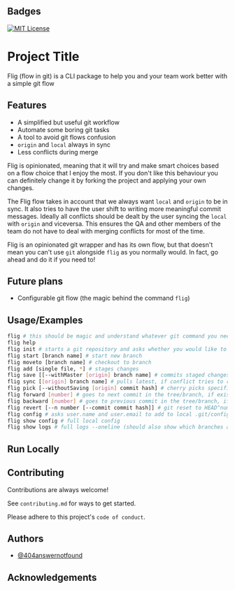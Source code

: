 
## Badges
[![MIT License](https://img.shields.io/badge/License-MIT-green.svg)](https://choosealicense.com/licenses/mit/)

# Project Title

Flig (flow in git) is a CLI package to help you and your team work better with a simple git flow


## Features

- A simplified but useful git workflow
- Automate some boring git tasks
- A tool to avoid git flows confusion
- `origin` and `local` always in sync
- Less conflicts during merge

Flig is opinionated, meaning that it will try and make smart choices based on a flow choice that I enjoy the most. If you don't like this behaviour you can definitely change it
by forking the project and applying your own changes.

The Flig flow takes in account that we always want `local` and `origin` to be in sync. It also tries to have the user shift to writing more meaningful commit messages. Ideally all conflicts should
be dealt by the user syncing the `local` with `origin` and viceversa. This ensures the QA and other members of the team do not have to deal with merging conflicts for most of the time.

Flig is an opinionated git wrapper and has its own flow, but that doesn't mean you can't use `git` alongside `flig` as you normally would. In fact, go ahead and do it if you need to!

## Future plans

- Configurable git flow (the magic behind the command `flig`)

## Usage/Examples

```bash
flig # this should be magic and understand whatever git command you need
flig help
flig init # starts a git repository and asks whether you would like to change default configs like user.name and user.email, false by default
flig start [branch name] # start new branch
flig moveto [branch name] # checkout to branch
flig add [single file, *] # stages changes
flig save [[--withMaster [origin] branch name] # commits staged changes and if --withMaster is true, tries to merge latest master after committing
flig sync [[origin] branch name] # pulls latest, if conflict tries to resolve, pushes. By default checkout master, pull latest, merge master into branch, pull latest from branch, push.
flig pick [--withoutSaving [origin] commit hash] # cherry picks specific commit, if --withoutSaving is active does only add without committing (-n)
flig forward [number] # goes to next commit in the tree/branch, if exists. By default number is 1 unless specified
flig backward [number] # goes to previous commit in the tree/branch, if exists. By default number is 1 unless specified
flig revert [--n number [--commit commit hash]] # git reset to HEAD^number or specific commit
flig config # asks user.name and user.email to add to local .git/config file
flig show config # full local config
flig show logs # full logs --oneline (should also show which branches are @ pinpoint)
```


## Run Locally


## Contributing

Contributions are always welcome!

See `contributing.md` for ways to get started.

Please adhere to this project's `code of conduct`.


## Authors

- [@404answernotfound](https://www.github.com/404answernotfound)


## Acknowledgements
